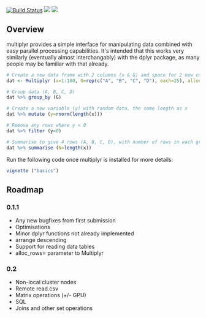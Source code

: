 [![Build Status](https://travis-ci.org/jeblundell/multiplyr.svg?branch=develop)](https://travis-ci.org/jeblundell/multiplyr) [![](http://www.r-pkg.org/badges/version/multiplyr)](https://cran.r-project.org/web/packages/multiplyr/index.html) [![](http://cranlogs.r-pkg.org/badges/grand-total/multiplyr)](https://cran.r-project.org/web/packages/multiplyr/index.html)

Overview
--------

multiplyr provides a simple interface for manipulating data combined with easy parallel processing capabilities. It's intended that this works very similarly (eventually almost interchangably) with the dplyr package, as many people may be familiar with that already.

``` r
# Create a new data frame with 2 columns (x & G) and space for 2 new columns
dat <- Multiplyr (x=1:100, G=rep(c("A", "B", "C", "D"), each=25), alloc=2)

# Group data (A, B, C, D)
dat %>% group_by (G)

# Create a new variable (y) with random data, the same length as x
dat %>% mutate (y=rnorm(length(x)))

# Remove any rows where y < 0
dat %>% filter (y<0)

# Summarise to give 4 rows (A, B, C, D), with number of rows in each group
dat %>% summarise (N=length(x))
```

Run the following code once multiplyr is installed for more details:

``` r
vignette ("basics")
```

Roadmap
-------

### 0.1.1

-   Any new bugfixes from first submission
-   Optimisations
-   Minor dplyr functions not already implemented
-   arrange descending
-   Support for reading data tables
-   alloc\_rows= parameter to Multiplyr

### 0.2

-   Non-local cluster nodes
-   Remote read.csv
-   Matrix operations (+/- GPU)
-   SQL
-   Joins and other set operations
